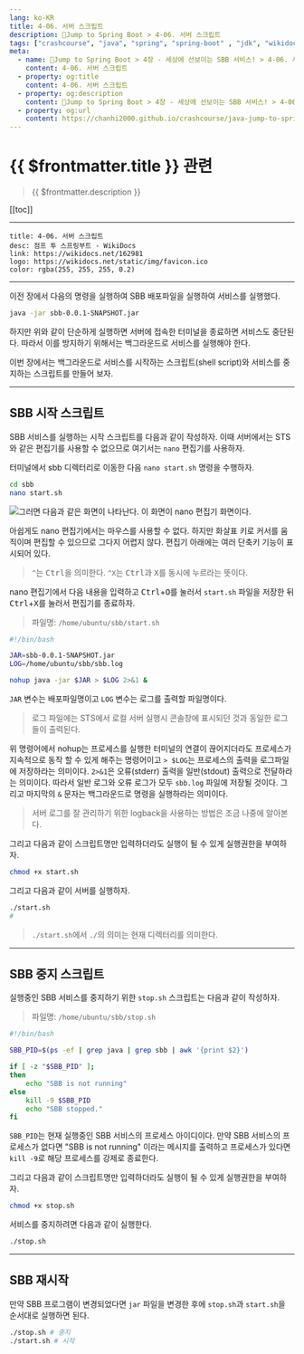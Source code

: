 ```yaml
---
lang: ko-KR
title: 4-06. 서버 스크립트
description: 🍃Jump to Spring Boot > 4-06. 서버 스크립트
tags: ["crashcourse", "java", "spring", "spring-boot" , "jdk", "wikidocs"]
meta:
  - name: 🍃Jump to Spring Boot > 4장 - 세상에 선보이는 SBB 서비스! > 4-06. 서버 스크립트
    content: 4-06. 서버 스크립트
  - property: og:title
    content: 4-06. 서버 스크립트
  - property: og:description
    content: 🍃Jump to Spring Boot > 4장 - 세상에 선보이는 SBB 서비스! > 4-06. 서버 스크립트
  - property: og:url
    content: https://chanhi2000.github.io/crashcourse/java-jump-to-spring-boot/04F.html
---
```


# {{ $frontmatter.title }} 관련

> {{ $frontmatter.description }}

[[toc]]

---

```card
title: 4-06. 서버 스크립트
desc: 점프 투 스프링부트 - WikiDocs
link: https://wikidocs.net/162981
logo: https://wikidocs.net/static/img/favicon.ico
color: rgba(255, 255, 255, 0.2)
```

---

이전 장에서 다음의 명령을 실행하여 SBB 배포파일을 실행하여 서비스를 실행했다.

```sh
java -jar sbb-0.0.1-SNAPSHOT.jar
```
하지만 위와 같이 단순하게 실행하면 서버에 접속한 터미널을 종료하면 서비스도 중단된다. 따라서 이를 방지하기 위해서는 백그라운드로 서비스를 실행해야 한다.

이번 장에서는 백그라운드로 서비스를 시작하는 스크립트(shell script)와 서비스를 중지하는 스크립트를 만들어 보자.

---

## SBB 시작 스크립트

SBB 서비스를 실행하는 시작 스크립트를 다음과 같이 작성하자. 이때 서버에서는 STS와 같은 편집기를 사용할 수 없으므로 여기서는 `nano` 편집기를 사용하자.

터미널에서 sbb 디렉터리로 이동한 다음 `nano start.sh` 명령을 수행하자.

```sh
cd sbb
nano start.sh
```

![그러면 다음과 같은 화면이 나타난다. 이 화면이 nano 편집기 화면이다.](https://wikidocs.net/images/page/162981/O_4-06_1.png)

아쉽게도 nano 편집기에서는 마우스를 사용할 수 없다. 하지만 화살표 키로 커서를 움직이며 편집할 수 있으므로 그다지 어렵지 않다. 편집기 아래에는 여러 단축키 기능이 표시되어 있다.

> `^`는 <kbd>Ctrl</kbd>을 의미한다. `^X`는 <kbd>Ctrl</kbd>과 <kbd>X</kbd>를 동시에 누르라는 뜻이다.

nano 편집기에서 다음 내용을 입력하고 <kbd>Ctrl</kbd>+<kbd>O</kbd>를 눌러서 <FontIcon icon="iconfont icon-shell"/>`start.sh` 파일을 저장한 뒤 <kbd>Ctrl</kbd>+<kbd>X</kbd>를 눌러서 편집기를 종료하자.

> 파일명: <FontIcon icon="iconfont icon-folder"/>`/home/ubuntu/sbb/`<FontIcon icon="iconfont icon-shell"/>`start.sh`

```sh
#!/bin/bash

JAR=sbb-0.0.1-SNAPSHOT.jar
LOG=/home/ubuntu/sbb/sbb.log

nohup java -jar $JAR > $LOG 2>&1 &
```

`JAR` 변수는 배포파일명이고 `LOG` 변수는 로그를 출력할 파일명이다.

> 로그 파일에는 STS에서 로컬 서버 실행시 콘솔창에 표시되던 것과 동일한 로그들이 출력된다.

위 명령어에서 nohup는 프로세스를 실행한 터미널의 연결이 끊어지더라도 프로세스가 지속적으로 동작 할 수 있게 해주는 명령어이고 `> $LOG`는 프로세스의 출력을 로그파일에 저장하라는 의미이다. `2>&1`은 오류(stderr) 출력을 일반(stdout) 출력으로 전달하라는 의미이다. 따라서 일반 로그와 오류 로그가 모두 <FontIcon icon="iconfont icon-file"/>`sbb.log` 파일에 저장될 것이다. 그리고 마지막의 `&` 문자는 백그라운드로 명령을 실행하라는 의미이다.

> 서버 로그를 잘 관리하기 위한 logback을 사용하는 방법은 조금 나중에 알아본다.

그리고 다음과 같이 스크립트명만 입력하더라도 실행이 될 수 있게 실행권한을 부여하자.

```sh
chmod +x start.sh
```

그리고 다음과 같이 서버를 실행하자.

```sh
./start.sh
#
```

> `./start.sh`에서 `./`의 의미는 현재 디렉터리를 의미한다.

---

## SBB 중지 스크립트

실행중인 SBB 서비스를 중지하기 위한 <FontIcon icon="iconfont icon-shell"/>`stop.sh` 스크립트는 다음과 같이 작성하자.

> 파일명: <FontIcon icon="iconfont icon-folder"/>`/home/ubuntu/sbb/`<FontIcon icon="iconfont icon-shell"/>`stop.sh`

```sh
#!/bin/bash

SBB_PID=$(ps -ef | grep java | grep sbb | awk '{print $2}')

if [ -z "$SBB_PID" ];
then
    echo "SBB is not running"
else
    kill -9 $SBB_PID
    echo "SBB stopped."
fi
```

`SBB_PID`는 현재 실행중인 SBB 서비스의 프로세스 아이디이다. 만약 SBB 서비스의 프로세스가 없다면 "SBB is not running" 이라는 메시지를 출력하고 프로세스가 있다면 `kill -9`로 해당 프로세스를 강제로 종료한다.

그리고 다음과 같이 스크립트명만 입력하더라도 실행이 될 수 있게 실행권한을 부여하자.

```sh
chmod +x stop.sh
```

서비스를 중지하려면 다음과 같이 실행한다.

```sh
./stop.sh
```

---

## SBB 재시작

만약 SBB 프로그램이 변경되었다면 <FontIcon icon="iconfont icon-java"/>`jar` 파일을 변경한 후에 <FontIcon icon="iconfont icon-shell"/>`stop.sh`과 <FontIcon icon="iconfont icon-shell"/>`start.sh`을 순서대로 실행하면 된다.

```sh
./stop.sh # 중지
./start.sh # 시작